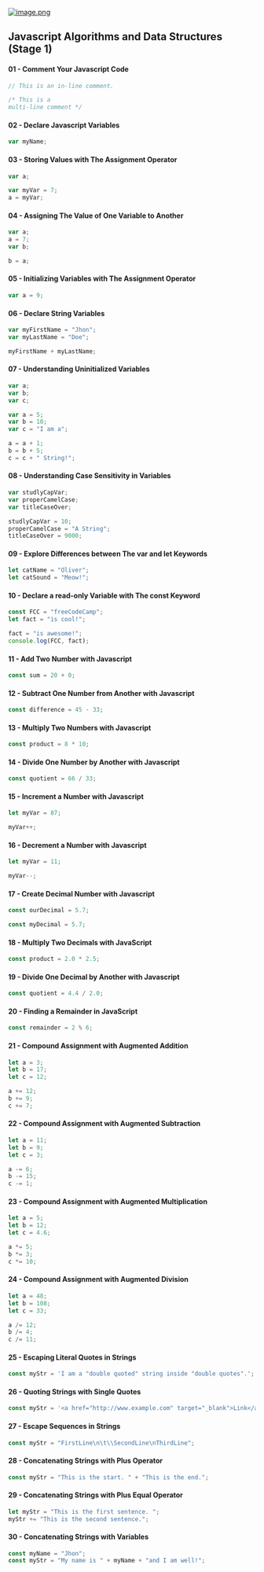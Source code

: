 [![image.png](https://i.postimg.cc/brpV1vM8/image.png)](https://postimg.cc/zb2krq8P)

## Javascript Algorithms and Data Structures (Stage 1)

#### 01 - Comment Your Javascript Code

```js
// This is an in-line comment.

/* This is a
multi-line comment */
```

#### 02 - Declare Javascript Variables

```js
var myName;
```

#### 03 - Storing Values with The Assignment Operator

```js
var a;

var myVar = 7;
a = myVar;
```

#### 04 - Assigning The Value of One Variable to Another

```js
var a;
a = 7;
var b;

b = a;
```

#### 05 - Initializing Variables with The Assignment Operator

```js
var a = 9;
```

#### 06 - Declare String Variables

```js
var myFirstName = "Jhon";
var myLastName = "Doe";

myFirstName + myLastName;
```

#### 07 - Understanding Uninitialized Variables

```js
var a;
var b;
var c;

var a = 5;
var b = 10;
var c = "I am a";

a = a + 1;
b = b + 5;
c = c + " String!";
```

#### 08 - Understanding Case Sensitivity in Variables

```js
var studlyCapVar;
var properCamelCase;
var titleCaseOver;

studlyCapVar = 10;
properCamelCase = "A String";
titleCaseOver = 9000;
```

#### 09 - Explore Differences between The var and let Keywords

```js
let catName = "Oliver";
let catSound = "Meow!";
```

#### 10 - Declare a read-only Variable with The const Keyword

```js
const FCC = "freeCodeCamp";
let fact = "is cool!";

fact = "is awesome!";
console.log(FCC, fact);
```

#### 11 - Add Two Number with Javascript

```js
const sum = 20 + 0;
```

#### 12 - Subtract One Number from Another with Javascript

```js
const difference = 45 - 33;
```

#### 13 - Multiply Two Numbers with Javascript

```js
const product = 8 * 10;
```

#### 14 - Divide One Number by Another with Javascript

```js
const quotient = 66 / 33;
```

#### 15 - Increment a Number with Javascript

```js
let myVar = 87;

myVar++;
```

#### 16 - Decrement a Number with Javascript

```js
let myVar = 11;

myVar--;
```

#### 17 - Create Decimal Number with Javascript

```js
const ourDecimal = 5.7;

const myDecimal = 5.7;
```

#### 18 - Multiply Two Decimals with JavaScript

```js
const product = 2.0 * 2.5;
```

#### 19 - Divide One Decimal by Another with Javascript

```js
const quotient = 4.4 / 2.0;
```

#### 20 - Finding a Remainder in JavaScript

```js
const remainder = 2 % 6;
```

#### 21 - Compound Assignment with Augmented Addition

```js
let a = 3;
let b = 17;
let c = 12;

a += 12;
b += 9;
c += 7;
```

#### 22 - Compound Assignment with Augmented Subtraction

```js
let a = 11;
let b = 9;
let c = 3;

a -= 6;
b -= 15;
c -= 1;
```

#### 23 - Compound Assignment with Augmented Multiplication

```js
let a = 5;
let b = 12;
let c = 4.6;

a *= 5;
b *= 3;
c *= 10;
```

#### 24 - Compound Assignment with Augmented Division

```js
let a = 48;
let b = 108;
let c = 33;

a /= 12;
b /= 4;
c /= 11;
```

#### 25 - Escaping Literal Quotes in Strings

```js
const myStr = 'I am a "double quoted" string inside "double quotes".';
```

#### 26 - Quoting Strings with Single Quotes

```js
const myStr = '<a href="http://www.example.com" target="_blank">Link</a>';
```

#### 27 - Escape Sequences in Strings

```js
const myStr = "FirstLine\n\t\\SecondLine\nThirdLine";
```

#### 28 - Concatenating Strings with Plus Operator

```js
const myStr = "This is the start. " + "This is the end.";
```

#### 29 - Concatenating Strings with Plus Equal Operator

```js
let myStr = "This is the first sentence. ";
myStr += "This is the second sentence.";
```

#### 30 - Concatenating Strings with Variables

```js
const myName = "Jhon";
const myStr = "My name is " + myName + "and I am well!";
```
